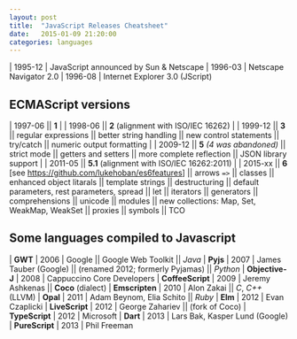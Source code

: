 ```yaml
---
layout: post
title:  "JavaScript Releases Cheatsheet"
date:   2015-01-09 21:20:00
categories: languages
---
```


| 1995-12 | JavaScript announced by Sun & Netscape
| 1996-03 | Netscape Navigator 2.0
| 1996-08 | Internet Explorer 3.0 (JScript)

## ECMAScript versions

| 1997-06
|| **1**
|
| 1998-06
|| **2** (alignment with ISO/IEC 16262)
|
| 1999-12
|| **3**
||  regular expressions
||  better string handling
||  new control statements
||  try/catch
||  numeric output formatting
|
| 2009-12
|| **5** *(4 was abandoned)*
||  strict mode
||  getters and setters
||  more complete reflection
||  JSON library support
|
| 2011-05
|| **5.1** (alignment with ISO/IEC 16262:2011)
|
| 2015-xx
|| **6** [see <https://github.com/lukehoban/es6features>]
||  arrows `=>`
||  classes
||  enhanced object litarals
||  template strings
||  destructuring
||  default parameters, rest parameters, spread
||  let
||  iterators
||  generators
||  comprehensions
||  unicode
||  modules
||  new collections: Map, Set, WeakMap, WeakSet
||  proxies
||  symbols
||  TCO

## Some languages compiled to Javascript

| **GWT**
|   2006 | Google
||  Google Web Toolkit
||  *Java*
| **Pyjs**
|   2007 | James Tauber (Google)
||  (renamed 2012; formerly Pyjamas)
||  *Python*
| **Objective-J**
|   2008 | Cappuccino Core Developers
| **CoffeeScript**
|   2009 | Jeremy Ashkenas
||  **Coco** (dialect)
| **Emscripten**
|   2010 | Alon Zakai
||  *C*, *C++* (LLVM)
| **Opal**
|   2011 | Adam Beynom, Elia Schito
||  *Ruby*
| **Elm**
|   2012 | Evan Czaplicki
| **LiveScript**
|   2012 | George Zahariev
||  (fork of Coco)
| **TypeScript**
|   2012 | Microsoft
| **Dart**
|   2013 | Lars Bak, Kasper Lund (Google)
| **PureScript**
|   2013 | Phil Freeman
